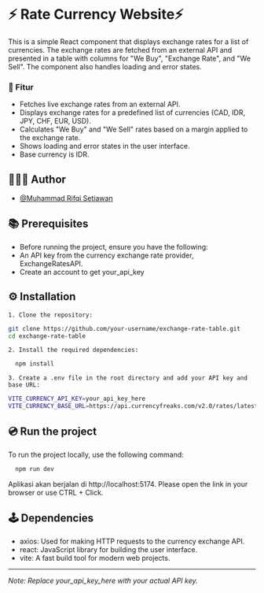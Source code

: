 # ⚡️ Rate Currency Website⚡️

This is a simple React component that displays exchange rates for a list of currencies. The exchange rates are fetched from an external API and presented in a table with columns for "We Buy", "Exchange Rate", and "We Sell". The component also handles loading and error states.


### 📃 Fitur


- Fetches live exchange rates from an external API.
- Displays exchange rates for a predefined list of currencies (CAD, IDR, JPY, CHF, EUR, USD).
- Calculates "We Buy" and "We Sell" rates based on a margin applied to the exchange rate.
- Shows loading and error states in the user interface.
- Base currency is IDR.






## 🧑🏻‍💻 Author

- [@Muhammad Rifqi Setiawan](https://github.com/rifqi142)


## 📚 Prerequisites

- Before running the project, ensure you have the following:
- An API key from the currency exchange rate provider, ExchangeRatesAPI.
- Create an account to get your_api_key


## ⚙️ Installation

    1. Clone the repository:

```bash
git clone https://github.com/your-username/exchange-rate-table.git
cd exchange-rate-table
```
    2. Install the required dependencies:
```bash
  npm install
```
    3. Create a .env file in the root directory and add your API key and base URL:
```bash
VITE_CURRENCY_API_KEY=your_api_key_here
VITE_CURRENCY_BASE_URL=https://api.currencyfreaks.com/v2.0/rates/latest?
```



##  💿 Run the project
To run the project locally, use the following command:

```bash
  npm run dev
```
Aplikasi akan berjalan di http://localhost:5174.
Please open the link in your browser or use CTRL + Click.


## 🕹 Dependencies

- axios: Used for making HTTP requests to the currency exchange API.
- react: JavaScript library for building the user interface.
- vite: A fast build tool for modern web projects.

---
*Note: Replace your_api_key_here with your actual API key.*




